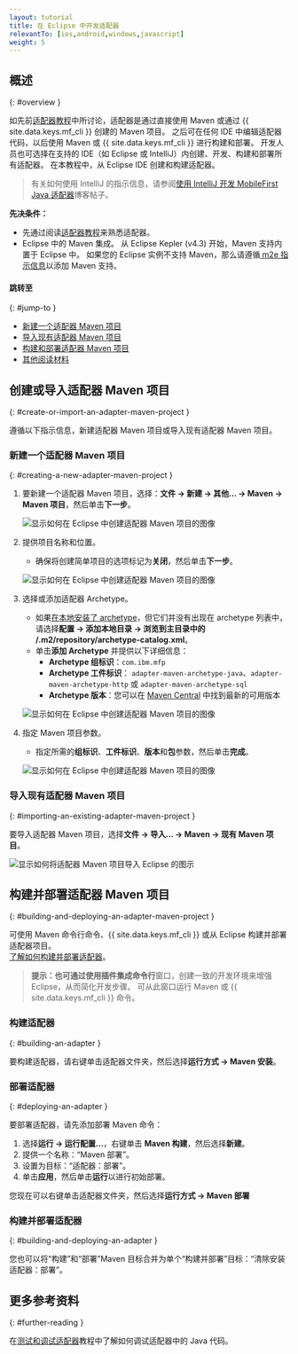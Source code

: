 ```yaml
---
layout: tutorial
title: 在 Eclipse 中开发适配器
relevantTo: [ios,android,windows,javascript]
weight: 5
---
```

<!-- NLS_CHARSET=UTF-8 -->
## 概述
{: #overview }

如先前[适配器教程](../)中所讨论，适配器是通过直接使用 Maven 或通过 {{ site.data.keys.mf_cli }} 创建的 Maven 项目。 之后可在任何 IDE 中编辑适配器代码，以后使用 Maven 或 {{ site.data.keys.mf_cli }} 进行构建和部署。 开发人员也可选择在支持的 IDE（如 Eclipse 或 IntelliJ）内创建、开发、构建和部署所有适配器。 在本教程中，从 Eclipse IDE 创建和构建适配器。

> 有关如何使用 IntelliJ 的指示信息，请参阅[使用 IntelliJ 开发 MobileFirst Java 适配器]({{site.baseurl}}/blog/2016/03/31/using-intellij-to-develop-adapters)博客帖子。

**先决条件：**

* 先通过阅读[适配器教程](../)来熟悉适配器。
* Eclipse 中的 Maven 集成。 从 Eclipse Kepler (v4.3) 开始，Maven 支持内置于 Eclipse 中。 如果您的 Eclipse 实例不支持 Maven，那么请遵循[ m2e 指示信息](http://www.eclipse.org/m2e/)以添加 Maven 支持。

#### 跳转至
{: #jump-to }

* [新建一个适配器 Maven 项目](#creating-a-new-adapter-maven-project)
* [导入现有适配器 Maven 项目](#importing-an-existing-adapter-maven-project)
* [构建和部署适配器 Maven 项目](#building-and-deploying-an-adapter-maven-project)
* [其他阅读材料](#further-reading)

## 创建或导入适配器 Maven 项目
{: #create-or-import-an-adapter-maven-project }

遵循以下指示信息，新建适配器 Maven 项目或导入现有适配器 Maven 项目。

### 新建一个适配器 Maven 项目
{: #creating-a-new-adapter-maven-project }

1. 要新建一个适配器 Maven 项目，选择：**文件 → 新建 → 其他... → Maven → Maven 项目**，然后单击**下一步**。

    ![显示如何在 Eclipse 中创建适配器 Maven 项目的图像](new-maven-project.png)

2. 提供项目名称和位置。  
    - 确保将创建简单项目的选项标记为**关闭**，然后单击**下一步**。

    ![显示如何在 Eclipse 中创建适配器 Maven 项目的图像](select-project-name-and-location.png)

3. 选择或添加适配器 Archetype。
    - 如果[在本地安装了 archetype](../creating-adapters/#install-maven)，但它们并没有出现在 archetype 列表中，请选择**配置 → 添加本地目录 → 浏览到主目录中的 /.m2/repository/archetype-catalog.xml**。
    - 单击**添加 Archetype** 并提供以下详细信息：
        - **Archetype 组标识**：`com.ibm.mfp`
        - **Archetype 工件标识**： `adapter-maven-archetype-java`、`adapter-maven-archetype-http` 或 `adapter-maven-archetype-sql`
        - **Archetype 版本**：您可以在 [Maven Central](http://search.maven.org/#search%7Cga%7C1%7Ccom.ibm.mfp) 中找到最新的可用版本

    ![显示如何在 Eclipse 中创建适配器 Maven 项目的图像](create-an-archetype.png)

4. 指定 Maven 项目参数。  
    - 指定所需的**组标识**、**工件标识**、**版本**和**包**参数，然后单击**完成**。

    ![显示如何在 Eclipse 中创建适配器 Maven 项目的图像](project-parameters.png)

### 导入现有适配器 Maven 项目
{: #importing-an-existing-adapter-maven-project }

要导入适配器 Maven 项目，选择**文件 → 导入... → Maven → 现有 Maven 项目**。

![显示如何将适配器 Maven 项目导入 Eclipse 的图示](import-adapter-maven-project.png)

## 构建并部署适配器 Maven 项目
{: #building-and-deploying-an-adapter-maven-project }

可使用 Maven 命令行命令、{{ site.data.keys.mf_cli }} 或从 Eclipse 构建并部署适配器项目。  
[了解如何构建并部署适配器](../creating-adapters/#build-and-deploy-adapters)。

> <span class="glyphicon glyphicon-info-sign" aria-hidden="true"></span> **提示：**也可通过使用插件集成**命令行**窗口，创建一致的开发环境来增强 Eclipse，从而简化开发步骤。 可从此窗口运行 Maven 或 {{ site.data.keys.mf_cli }} 命令。

### 构建适配器
{: #building-an-adapter }

要构建适配器，请右键单击适配器文件夹，然后选择**运行方式 → Maven 安装**。  

### 部署适配器
{: #deploying-an-adapter }

要部署适配器，请先添加部署 Maven 命令：

1. 选择**运行 → 运行配置...**，右键单击 **Maven 构建**，然后选择**新建**。
2. 提供一个名称：“Maven 部署”。
2. 设置为目标：“适配器：部署”。
3. 单击**应用**，然后单击**运行**以进行初始部署。

您现在可以右键单击适配器文件夹，然后选择**运行方式 → Maven 部署**

### 构建并部署适配器
{: #building-and-deploying-an-adapter }

您也可以将“构建”和“部署”Maven 目标合并为单个“构建并部署”目标：“清除安装适配器：部署”。

## 更多参考资料
{: #further-reading }

在[测试和调试适配器](../testing-and-debugging-adapters)教程中了解如何调试适配器中的 Java 代码。
